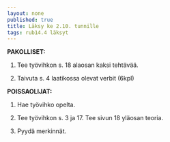 ```yaml
---
layout: none
published: true
title: Läksy ke 2.10. tunnille
tags: rub14.4 läksyt
---
```

**PAKOLLISET:**

1. Tee työvihkon s. 18 alaosan kaksi tehtävää.

2. Taivuta s. 4 laatikossa olevat verbit (6kpl)


**POISSAOLIJAT:**

1. Hae työvihko opelta.

2. Tee työvihkon s. 3 ja 17. Tee sivun 18 yläosan teoria.

3. Pyydä merkinnät.

